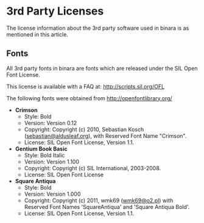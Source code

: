 # 3rd Party Licenses #

The license information about the 3rd party software used in binara is as mentioned in this article.


## Fonts ##

All 3rd party fonts in binara are fonts which are released under the SIL Open Font License.

This license is available with a FAQ at: http://scripts.sil.org/OFL

The following fonts were obtained from http://openfontlibrary.org/

  * **Crimson**
    * Style: Bold
    * Version: Version 0.12
    * Copyright: Copyright (c) 2010, Sebastian Kosch (sebastian@aldusleaf.org), with Reserved Font Name "Crimson".
    * License: SIL Open Font License, Version 1.1.
  * **Gentium Book Basic**
    * Style: Bold Italic
    * Version: Version 1.100
    * Copyright: Copyright (c) SIL International, 2003-2008.
    * License: SIL Open Font License
  * **Square Antiqua**
    * Style: Bold
    * Version: Version 1.000
    * Copyright: Copyright (c) 2011, wmk69 (wmk69@o2.pl) with Reserved Font Names 'SquareAntiqua' and 'Square Antiqua Bold'.
    * License: SIL Open Font License, Version 1.1.